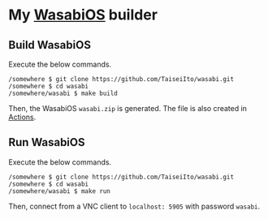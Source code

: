 # My [WasabiOS](https://github.com/hikalium/wasabi) builder

## Build WasabiOS

Execute the below commands.

```
/somewhere $ git clone https://github.com/TaiseiIto/wasabi.git
/somewhere $ cd wasabi
/somewhere/wasabi $ make build
```

Then, the WasabiOS `wasabi.zip` is generated.
The file is also created in [Actions](https://github.com/TaiseiIto/wasabi/actions).

## Run WasabiOS

Execute the below commands.

```
/somewhere $ git clone https://github.com/TaiseiIto/wasabi.git
/somewhere $ cd wasabi
/somewhere/wasabi $ make run
```

Then, connect from a VNC client to `localhost: 5905` with password `wasabi`.

